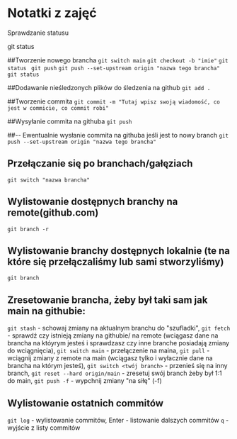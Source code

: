 # Notatki z zajęć
Sprawdzanie statusu

git status

##Tworzenie nowego brancha 
`git switch main` 
`git checkout -b "imie"` 
`git status `
`git push` 
`git push --set-upstream origin "nazwa tego brancha"` 
`git status `


##Dodawanie nieśledzonych plików do śledzenia  na github 
`git add .` 

##Tworzenie commita
`git commit -m "Tutaj wpisz swoją wiadomość, co jest w commicie, co commit robi"` 

##Wysyłanie commita na githuba 
`git push` 

##-- Ewentualnie wysłanie commita na githuba jeśli jest to nowy branch 
`git push --set-upstream origin "nazwa tego brancha"` 

## Przełączanie się po branchach/gałęziach
`git switch "nazwa brancha"`

## Wylistowanie dostępnych branchy na remote(github.com)
`git branch -r` 

## Wylistowanie branchy dostępnych lokalnie (te na które się przełączaliśmy lub sami stworzyliśmy)
`git branch`

## Zresetowanie brancha, żeby był taki sam jak main na githubie:
`git stash` - schowaj zmiany na aktualnym branchu do "szufladki", 
`git fetch` - sprawdź czy istnieją zmiany na githubie/ na remote (wciągasz dane na brancha na któyrym jesteś i sprawdzasz czy inne branche posiadają zmiany do wciągnięcia), 
`git switch main` - przełączenie na maina, 
`git pull` - wciągnij zmiany z remote na main (wciągasz tylko i wyłacznie dane na brancha na którym jesteś), 
`git switch <twój branch>` - przenieś się na inny branch, 
`git reset --hard origin/main` - zresetuj swój branch żeby był 1:1 do main, 
`git push -f`  - wypchnij zmiany "na siłę" (-f)

## Wylistowanie ostatnich commitów
`git log` - wylistowanie commitów, 
Enter - listowanie dalszych commitów
`q` - wyjście z listy commitów



